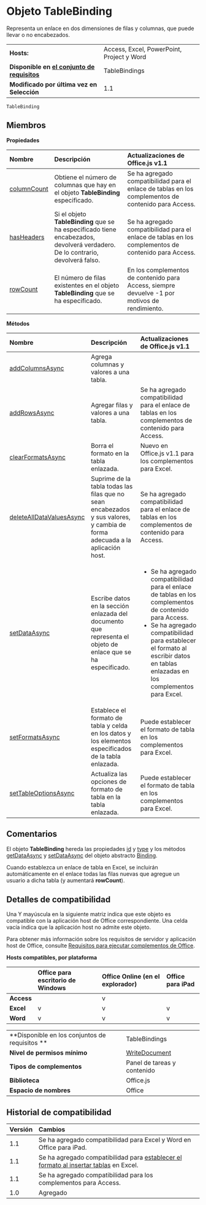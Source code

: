 
# Objeto TableBinding
Representa un enlace en dos dimensiones de filas y columnas, que puede llevar o no encabezados.

|||
|:-----|:-----|
|**Hosts:**|Access, Excel, PowerPoint, Project y Word|
|**Disponible en [el conjunto de requisitos](../../docs/overview/specify-office-hosts-and-api-requirements.md)**|TableBindings|
|**Modificado por última vez en Selección**|1.1|

```
TableBinding
```


## Miembros


**Propiedades**


|**Nombre**|**Descripción**|**Actualizaciones de Office.js v1.1**|
|:-----|:-----|:-----|
|[columnCount](../../reference/shared/binding.tablebinding.columncount.md)|Obtiene el número de columnas que hay en el objeto **TableBinding** especificado.|Se ha agregado compatibilidad para el enlace de tablas en los complementos de contenido para Access.|
|[hasHeaders](../../reference/shared/binding.tablebinding.hasheaders.md)|Si el objeto **TableBinding** que se ha especificado tiene encabezados, devolverá verdadero. De lo contrario, devolverá falso.|Se ha agregado compatibilidad para el enlace de tablas en los complementos de contenido para Access.|
|[rowCount](../../reference/shared/binding.tablebinding.rowcount.md)|El número de filas existentes en el objeto **TableBinding** que se ha especificado.|En los complementos de contenido para Access, siempre devuelve -1 por motivos de rendimiento.|

**Métodos**


|**Nombre**|**Descripción**|**Actualizaciones de Office.js v1.1**|
|:-----|:-----|:-----|
|[addColumnsAsync](../../reference/shared/binding.tablebinding.addcolumnsasync.md)|Agrega columnas y valores a una tabla.||
|[addRowsAsync](../../reference/shared/binding.tablebinding.addrowsasync.md)|Agregar filas y valores a una tabla.|Se ha agregado compatibilidad para el enlace de tablas en los complementos de contenido para Access.|
|[clearFormatsAsync](../../reference/shared/binding.tablebinding.clearformatsasync.md)|Borra el formato en la tabla enlazada.|Nuevo en Office.js v1.1 para los complementos para Excel.|
|[deleteAllDataValuesAsync](../../reference/shared/binding.tablebinding.deletealldatavaluesasync.md)|Suprime de la tabla todas las filas que no sean encabezados y sus valores, y cambia de forma adecuada a la aplicación host.|Se ha agregado compatibilidad para el enlace de tablas en los complementos de contenido para Access.|
|[setDataAsync](../../reference/shared/binding.setdataasync.md)|Escribe datos en la sección enlazada del documento que representa el objeto de enlace que se ha especificado.|<ul><li>Se ha agregado compatibilidad para el enlace de tablas en los complementos de contenido para Access.</li><li>Se ha agregado compatibilidad para establecer el formato al escribir datos en tablas enlazadas en los complementos para Excel.</li></ul>|
|[setFormatsAsync](../../reference/shared/binding.tablebinding.setformatsasync.md)|Establece el formato de tabla y celda en los datos y los elementos especificados de la tabla enlazada.|Puede establecer el formato de tabla en los complementos para Excel.|
|[setTableOptionsAsync](../../reference/shared/binding.tablebinding.settableoptionsasync.md)|Actualiza las opciones de formato de tabla en la tabla enlazada.|Puede establecer el formato de tabla en los complementos para Excel.|

## Comentarios

El objeto **TableBinding** hereda las propiedades [id](../../reference/shared/binding.id.md) y [type](../../reference/shared/binding.type.md) y los métodos [getDataAsync](../../reference/shared/binding.getdataasync.md) y [setDataAsync](../../reference/shared/binding.setdataasync.md) del objeto abstracto [Binding](../../reference/shared/binding.md).

Cuando establezca un enlace de tabla en Excel, se incluirán automáticamente en el enlace todas las filas nuevas que agregue un usuario a dicha tabla (y aumentará **rowCount**).


## Detalles de compatibilidad


Una Y mayúscula en la siguiente matriz indica que este objeto es compatible con la aplicación host de Office correspondiente. Una celda vacía indica que la aplicación host no admite este objeto.

Para obtener más información sobre los requisitos de servidor y aplicación host de Office, consulte [Requisitos para ejecutar complementos de Office](../../docs/overview/requirements-for-running-office-add-ins.md).


**Hosts compatibles, por plataforma**


||**Office para escritorio de Windows**|**Office Online (en el explorador)**|**Office para iPad**|
|:-----|:-----|:-----|:-----|
|**Access**||v||
|**Excel**|v|v|v|
|**Word**|v|v|v|

|||
|:-----|:-----|
|**Disponible en los conjuntos de requisitos **|TableBindings|
|**Nivel de permisos mínimo**|[WriteDocument](../../docs/develop/requesting-permissions-for-api-use-in-content-and-task-pane-add-ins.md)|
|**Tipos de complementos**|Panel de tareas y contenido|
|**Biblioteca**|Office.js|
|**Espacio de nombres**|Office|

## Historial de compatibilidad




|**Versión**|**Cambios**|
|:-----|:-----|
|1.1|Se ha agregado compatibilidad para Excel y Word en Office para iPad.|
|1.1|Se ha agregado compatibilidad para [establecer el formato al insertar tablas](../../docs/excel/format-tables-in-add-ins-for-excel.md) en Excel.|
|1.1|Se ha agregado compatibilidad para los complementos para Access.|
|1.0|Agregado|
